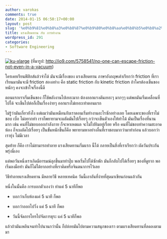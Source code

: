 ```yaml
---
author: varokas
comments: true
date: 2014-01-15 06:50:17+00:00
layout: post
slug: '%e0%b9%81%e0%b8%a3%e0%b8%87%e0%b9%80%e0%b8%aa%e0%b8%b5%e0%b8%a2%e0%b8%94%e0%b8%97%e0%b8%b2%e0%b8%99-%e0%b8%81%e0%b8%b1%e0%b8%9a-%e0%b8%81%e0%b8%b2%e0%b8%a3%e0%b8%97%e0%b8%b3%e0%b8%87%e0%b8%b2%e0%b8%99'
title: แรงเสียดทาน กับ การทำงาน
wordpress_id: 291
categories:
- Software Engineering
---
```


[![ku-xlarge](http://www.varokas.com/wp-content/uploads/2014/01/ku-xlarge1.jpg)](http://www.varokas.com/wp-content/uploads/2014/01/ku-xlarge1.jpg)
(ที่มารูป: http://io9.com/5758541/no-one-can-escape-friction-not-even-in-a-vacuum)


ใครเคยเรียนฟิสิกส์แล้วจำได้ มันจะมีเรื่องของ แรงเสียดทาน ภาษาอังกฤษเค้าเรียกว่า friction ที่เราเรียนมามันจะมี friction สองอย่าง คือ static friction กับ kinetic friction ถ้าใครต้องเข็นของหนักๆ คงจะเข้าใจเรื่องนี้ดี

ตอนแรกเราเริ่มเข็นของ ก็ใช้พลังงานไปเยอะมาก ต้องออกแรงดันเยอะๆ มากๆๆ แต่พอมันเริ่มเคลื่อนที่ไปได้ จะเข็นไปต่อก็เป็นเรื่องง่ายๆ ออกแรงไม่เยอะเท่าตอนแรก

ไม่รู้ว่ามันเกี่ยวยังไง แต่ผมว่ามันเหมือนกับเราตอนเริ่มทำงานอะไรซักอย่างเลย โดยเฉพาะของที่เราไม่ชอบ เบื่อ ไม่อยากทำ เราก็พยายามจะผลัดมันไปเรื่อยๆ กว่าจะเข็นตัวเองให้ทำได้ มันเป็นเรื่องที่นานมาก เช่น คนที่ไม่ชอบออกกำลังกาย ก็จะหาเหตผล จะไม่ไปยิมอยู่เรื่อย หรือ คนที่ไม่ชอบทำความสะอาดห้อง ก็จะผลัดไปเรื่อยๆ เป็นขั้นหนักขึ้นก็คือ พยายามหาอย่างอื่นที่เราชอบมากว่ามาทำก่อน แล้วบอกว่าเรายุ่ง ไม่มีเวลา

สุดท้าย ก็คือ เราไม่สามารถทำลาย แรงเสียดทานเริ่มแรก นี้ได้ กลายเป็นสิ่งที่เราเรียกว่า ผัดวันประกันพรุ่งนี่เอง

แต่พอวันหนึ่งเราเกิดมีอารมณ์ลุกขึ้นมาทำปุ๊บ พอเริ่มไปได้ซักพัก มันก็กลับไปได้เรื่อยๆ ของที่ดูยาก พอเริ่มลงมือทำ มันก็ไม่ได้ยากอย่างที่เราคิดหรือจินตนาการไว้เลย

วิธีทำลายแรงเสียดทาน มีหลายวิธี หลายเทคนิค วันนี้เอาอันที่ง่ายที่สุดมาเขียนก่อนแล้วกัน

หนึ่งในนั้นคือ การบอกตัวเองว่า ทำแค่ 5 นาทีก็พอ



	
  * บอกว่าเก็บห้องแค่ 5 นาที ก็พอ

	
  * บอกว่าออกไปวิ่ง แค่ 5 นาที ก็พอ

	
  * วันนี้จัดการโทรไปจัดการธุระ แค่ 5 นาทีก็พอ


แล้วถ้ามันเพลินจนทำไปนานกว่านั้น ก็ปล่อยมันไปตามความสนุกของเรา ตามแรงเสียดทานที่ลดลงตามมา
